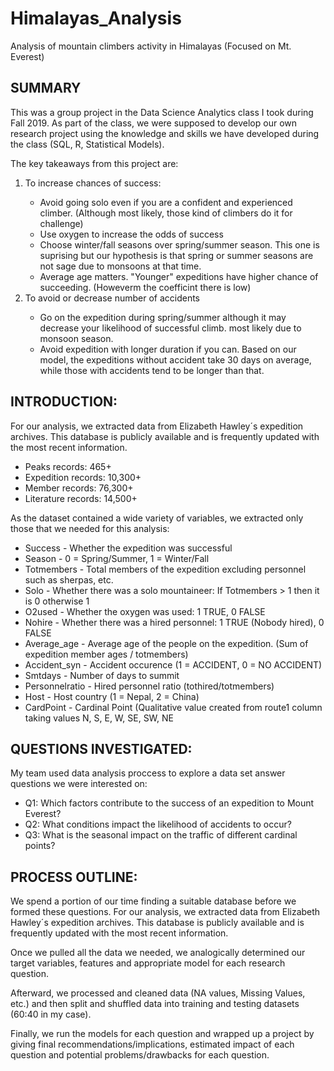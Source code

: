 # Himalayas_Analysis
Analysis of mountain climbers activity in Himalayas (Focused on Mt. Everest)

## SUMMARY
This was a group project in the Data Science Analytics class I took during Fall 2019. As part of the class, we were supposed to develop our own research project using the knowledge and skills we have developed during the class (SQL, R, Statistical Models).

The key takeaways from this project are:
<ol> 
  <li> To increase chances of success: </li>
  <ul>
    <li> Avoid going solo even if you are a confident and experienced climber. (Although most likely, those kind of climbers do it for challenge) </li>
    <li> Use oxygen to increase the odds of success </li>
    <li> Choose winter/fall seasons over spring/summer season. This one is suprising but our hypothesis is that spring or summer seasons are not sage due to monsoons at that time. </li>
    <li> Average age matters. "Younger" expeditions have higher chance of succeeding. (Howeverm the coefficint there is low) </li>
  </ul>

<li> To avoid or decrease number of accidents </li>
  <ul>
    <li> Go on the expedition during spring/summer although it may decrease your likelihood of successful climb. most likely due to monsoon season. </li>
    <li> Avoid expedition with longer duration if you can. Based on our model, the expeditions without accident take 30 days on average, while those with accidents tend to be longer than that. </li>
  </ul>
</ol>

## INTRODUCTION:
For our analysis, we extracted data from Elizabeth Hawley´s expedition archives. This database is publicly available and is frequently updated with the most recent information.
<ul>
  <li> Peaks records: 465+ </li>
  <li> Expedition records: 10,300+ </li>
  <li> Member records: 76,300+ </li>
  <li> Literature records: 14,500+ </li>
</ul>

As the dataset contained a wide variety of variables, we extracted only those that we needed for this analysis:
<ul>
  <li> Success - Whether the expedition was successful </li>
  <li> Season - 0 = Spring/Summer, 1 = Winter/Fall </li>
  <li> Totmembers - Total members of the expedition excluding personnel such as sherpas, etc. </li>
  <li> Solo - Whether there was a solo mountaineer: If Totmembers > 1 then it is 0 otherwise 1 </li>
  <li> O2used - Whether the oxygen was used: 1 TRUE, 0 FALSE </li>
  <li> Nohire - Whether there was a hired personnel: 1 TRUE (Nobody hired), 0 FALSE </li>
  <li> Average_age - Average age of the people on the expedition. (Sum of expedition member ages / totmembers) </li>
  <li> Accident_syn - Accident occurence (1 = ACCIDENT, 0 = NO ACCIDENT) </li>
  <li> Smtdays - Number of days to summit </li>
  <li> Personnelratio - Hired personnel ratio (tothired/totmembers) </li>
  <li> Host - Host country (1 = Nepal, 2 = China) </li>
  <li> CardPoint - Cardinal Point (Qualitative value created from route1 column taking values N, S, E, W, SE, SW, NE </li>
</ul>

## QUESTIONS INVESTIGATED:
<p> My team used data analysis proccess to explore a data set answer questions we were interested on: </p>

<ul>
  <li> Q1: Which factors contribute to the success of an expedition to Mount Everest? </li>
  <li> Q2: What conditions impact the likelihood of accidents to occur? </li>
  <li> Q3: What is the seasonal impact on the traffic of different cardinal points? </li>
</ul>

## PROCESS OUTLINE:
We spend a portion of our time finding a suitable database before we formed these questions. For our analysis, we extracted data from Elizabeth Hawley´s expedition archives. This database is publicly available and is frequently updated with the most recent information.

Once we pulled all the data we needed, we analogically determined our target variables, features and appropriate model for each research question. 

Afterward, we processed and cleaned data (NA values, Missing Values, etc.) and then split and shuffled data into training and testing datasets (60:40 in my case). 

Finally, we run the models for each question and wrapped up a project by giving final recommendations/implications, estimated impact of each question and potential problems/drawbacks for each question.
